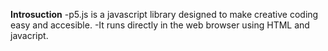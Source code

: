 **Introsuction**
-p5.js is a javascript library designed to make creative coding easy and accesible.
-It runs directly in the web browser using HTML and javacript.


